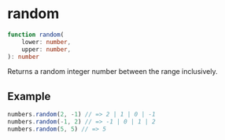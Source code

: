 # random

```ts
function random(
    lower: number,
    upper: number,
): number
```

Returns a random integer number between the range inclusively.

## Example

```ts
numbers.random(2, -1) // => 2 | 1 | 0 | -1
numbers.random(-1, 2) // => -1 | 0 | 1 | 2
numbers.random(5, 5) // => 5
```